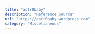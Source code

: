 ```yaml
---
title: "astr0baby"
description: "Reference Source"
url: "https://astr0baby.wordpress.com"
category: "Miscellaneous"
---
```


